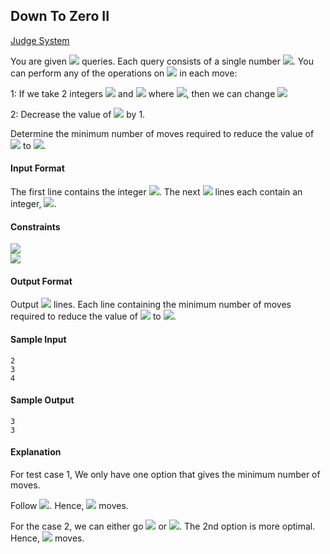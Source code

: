 ## Down To Zero II

[Judge System](https://www.hackerrank.com/challenges/down-to-zero-ii/problem?h_r=internal-search)

You are given <img src="https://latex.codecogs.com/svg.latex?\Large&space;Q"> queries. Each query consists of a single number <img src="https://latex.codecogs.com/svg.latex?\Large&space;N">. You can perform any of the operations on <img src="https://latex.codecogs.com/svg.latex?\Large&space;N"> in each move:

1: If we take 2 integers <img src="https://latex.codecogs.com/svg.latex?\Large&space;a"> and <img src="https://latex.codecogs.com/svg.latex?\Large&space;b"> where <img src="https://latex.codecogs.com/svg.latex?\Large&space;N=a\times{b}(a\neq{1},b\neq{1})">, then we can change <img src="https://latex.codecogs.com/svg.latex?\Large&space;N=max\{a,b\}"> 

2: Decrease the value of <img src="https://latex.codecogs.com/svg.latex?\Large&space;N"> by 1.

Determine the minimum number of moves required to reduce the value of <img src="https://latex.codecogs.com/svg.latex?\Large&space;N"> to <img src="https://latex.codecogs.com/svg.latex?\Large&space;0">.

#### Input Format

The first line contains the integer <img src="https://latex.codecogs.com/svg.latex?\Large&space;Q">.
The next <img src="https://latex.codecogs.com/svg.latex?\Large&space;Q"> lines each contain an integer, <img src="https://latex.codecogs.com/svg.latex?\Large&space;N">.

#### Constraints

<img src="https://latex.codecogs.com/svg.latex?\Large&space;1\le{Q}\le{10^3}"><br>
<img src="https://latex.codecogs.com/svg.latex?\Large&space;0\le{N}\le{10^6}">

#### Output Format

Output <img src="https://latex.codecogs.com/svg.latex?\Large&space;Q"> lines. Each line containing the minimum number of moves required to reduce the value of <img src="https://latex.codecogs.com/svg.latex?\Large&space;N"> to <img src="https://latex.codecogs.com/svg.latex?\Large&space;0">.

#### Sample Input
```
2
3
4
```
#### Sample Output
```
3
3
```
#### Explanation

For test case 1, We only have one option that gives the minimum number of moves.

Follow
<img src="https://latex.codecogs.com/svg.latex?\Large&space;3\rightarrow{2}\rightarrow{1}\rightarrow{0}">. Hence, <img src="https://latex.codecogs.com/svg.latex?\Large&space;3"> moves.

For the case 2, we can either go <img src="https://latex.codecogs.com/svg.latex?\Large&space;4\rightarrow{3}\rightarrow{2}\rightarrow{1}\rightarrow{0}"> or <img src="https://latex.codecogs.com/svg.latex?\Large&space;4\rightarrow{2}\rightarrow{1}\rightarrow{0}">. The 2nd option is more optimal. Hence, <img src="https://latex.codecogs.com/svg.latex?\Large&space;3"> moves.
